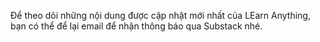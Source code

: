 
Để theo dõi những nội dung được cập nhật mới nhất của LEarn Anything, bạn có thể để lại email để nhận thông báo qua Substack nhé.

<div id="custom-substack-embed"></div>
<script>
  window.CustomSubstackWidget = {
    substackUrl: "learnanything.substack.com",
    placeholder: "example@gmail.com",
    buttonText: "Subscribe",
    theme: "custom",
    colors: {
      primary: "#002E5D",
      input: "#000000",
      email: "#00FF84",
      text: "#FFD700",
    }
    // Go to substackapi.com to unlock custom redirect
  };
</script>
<script src="https://substackapi.com/widget.js" async></script>